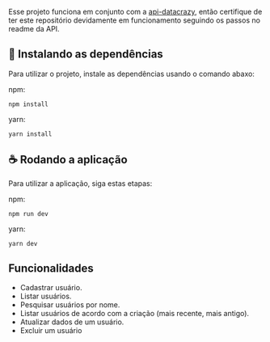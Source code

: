 Esse projeto funciona em conjunto com a [api-datacrazy](https://github.com/uitalorss/api-datacrazy), então certifique de ter este repositório devidamente em funcionamento seguindo os passos no readme da API.

## 🚀 Instalando as dependências

Para utilizar o projeto, instale as dependências usando o comando abaxo:

npm:

```
npm install
```

yarn:

```
yarn install
```

## ☕ Rodando a aplicação

Para utilizar a aplicação, siga estas etapas:

npm:

```
npm run dev
```

yarn:

```
yarn dev
```

## Funcionalidades

- Cadastrar usuário.
- Listar usuários.
- Pesquisar usuários por nome.
- Listar usuários de acordo com a criação (mais recente, mais antigo).
- Atualizar dados de um usuário.
- Excluir um usuário
